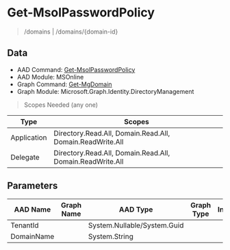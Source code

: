 # Get-MsolPasswordPolicy

> /domains | /domains/{domain-id}

## Data

+ AAD Command: [Get-MsolPasswordPolicy](https://docs.microsoft.com/en-us/powershell/module/MSOnline/Get-MsolPasswordPolicy)
+ AAD Module: MSOnline
+ Graph Command: [Get-MgDomain](https://docs.microsoft.com/en-us/powershell/module/Microsoft.Graph.Identity.DirectoryManagement/Get-MgDomain)
+ Graph Module: Microsoft.Graph.Identity.DirectoryManagement

> Scopes Needed (any one)

|Type|Scopes|
|---|---|
|Application|Directory.Read.All, Domain.Read.All, Domain.ReadWrite.All|
|Delegate|Directory.Read.All, Domain.Read.All, Domain.ReadWrite.All|

## Parameters

|AAD Name|Graph Name|AAD Type|Graph Type|Infos|
|---|---|---|---|---|
|TenantId||System.Nullable/System.Guid|||
|DomainName||System.String|||

